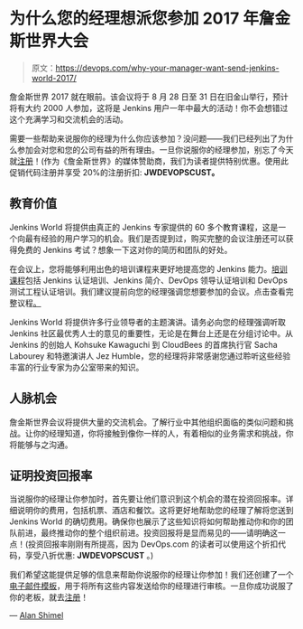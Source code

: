 # 为什么您的经理想派您参加 2017 年詹金斯世界大会

> 原文：<https://devops.com/why-your-manager-want-send-jenkins-world-2017/>

詹金斯世界 2017 就在眼前。该会议将于 8 月 28 日至 31 日在旧金山举行，预计将有大约 2000 人参加，这将是 Jenkins 用户一年中最大的活动！你不会想错过这个充满学习和交流机会的活动。

需要一些帮助来说服你的经理为什么你应该参加？没问题——我们已经列出了为什么参加会对您和您的公司有益的所有理由。一旦你说服你的经理参加，别忘了今天就[注册](http://www.cvent.com/events/jenkins-world-2017/event-summary-1d623ea19a4a4af58e9a207ff0f020db.aspx)！(作为《詹金斯世界》的媒体赞助商，我们为读者提供特别优惠。使用此促销代码注册并享受 20%的注册折扣: **JWDEVOPSCUST。**

## **教育价值**

Jenkins World 将提供由真正的 Jenkins 专家提供的 60 多个教育课程，这是一个向最有经验的用户学习的机会。我们是否提到过，购买完整的会议注册还可以获得免费的 Jenkins 考试？想象一下这对你的简历和团队的好处。

在会议上，您将能够利用出色的培训课程来更好地提高您的 Jenkins 能力。[培训课程](https://www.cloudbees.com/jenkinsworld/training-certification)包括 Jenkins 认证培训、Jenkins 简介、DevOps 领导认证培训和 DevOps 测试工程认证培训。我们建议提前向您的经理强调您想要参加的会议。点击查看完整议程[。](https://www.cloudbees.com/jenkinsworld/schedule)

Jenkins World 将提供许多行业领导者的主题演讲。请务必向您的经理强调听取 Jenkins 社区最优秀人士的意见的重要性，无论是在舞台上还是在分组讨论中。从 Jenkins 的创始人 Kohsuke Kawaguchi 到 CloudBees 的首席执行官 Sacha Labourey 和特邀演讲人 Jez Humble，您的经理将非常感谢您通过聆听这些经验丰富的行业专家为办公室带来的知识。

## **人脉机会**

詹金斯世界会议将提供大量的交流机会。了解行业中其他组织面临的类似问题和挑战。让你的经理知道，你将接触到像你一样的人，有着相似的业务需求和挑战，你将能够与之沟通。

## **证明投资回报率**

当说服你的经理让你参加时，首先要让他们意识到这个机会的潜在投资回报率。详细说明你的费用，包括机票、酒店和餐饮。这将更好地帮助您的经理了解将您送到 Jenkins World 的确切费用。确保你也展示了这些知识将如何帮助推动你和你的团队前进，最终推动你的整个组织前进。投资回报将是显而易见的——请明确这一点！(投资回报率刚刚有所提高，因为 DevOps.com 的读者可以使用这个折扣代码，享受八折优惠: **JWDEVOPSCUST** 。)

我们希望这能提供足够的信息来帮助你说服你的经理让你参加！我们还创建了一个[电子邮件模板](https://www.cloudbees.com/sites/default/files/jenkinsworld2017convinceyourboss1.pdf)，用于将所有这些内容发送给你的经理进行审核。一旦你成功说服了你的老板，就去[注册](http://www.cvent.com/events/jenkins-world-2017/event-summary-1d623ea19a4a4af58e9a207ff0f020db.aspx)！

— [Alan Shimel](https://devops.com/author/ashimmy/)